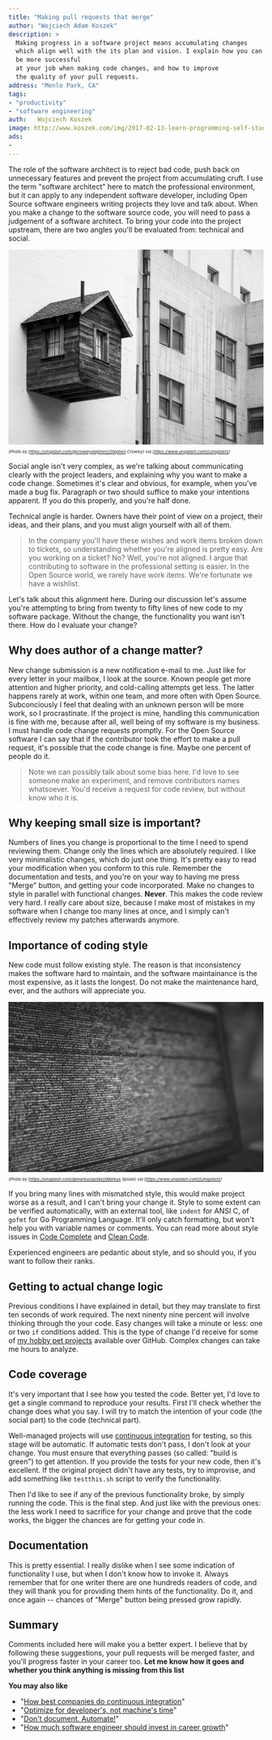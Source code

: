 ```yaml
---
title: "Making pull requests that merge"
author: "Wojciech Adam Koszek"
description: >
  Making progress in a software project means accumulating changes
  which align well with the its plan and vision. I explain how you can
  be more successful
  at your job when making code changes, and how to improve
  the quality of your pull requests.
address: "Menlo Park, CA"
tags:
- "productivity"
- "software engineering"
auth:	Wojciech Koszek
image: http://www.koszek.com/img/2017-02-13-learn-programming-self-study-guide/4sqbziu_imq-joseph-yates_10p.jpg
ads:
- 
---
```


The role of the software architect is to reject bad code, push back on
unnecessary features and prevent the project from accumulating cruft.
I use the term "software architect" here to match the professional
environment, but it can apply to any independent software developer,
including Open Source software engineers writing projects they love and talk
about.
When you make a change to the software source code, you will need to pass a
judgement of a software architect.
To bring your code into the project upstream, there are two angles
you'll be evaluated from: technical and social.

![alt_text_1](/img/2017-02-18-making-pull-requests-that-merge/stephen-crowley-110321_15p.jpg "Image_text_1")
<br>
<small><small><small>
*(Photo by [https://unsplash.com/@crowleystephen](Stephen Crowley) via [https://www.unsplash.com](Unsplash))*
</small></small></small>


Social angle isn't very complex, as we're talking
about communicating clearly with the project leaders, and explaining why you
want to make a code change. Sometimes it's clear and obvious, for example, when
you've made a bug fix. Paragraph or two should suffice to make your
intentions apparent. If you do this properly, and you're half done.

Technical angle is harder. Owners have their
point of view on a project, their ideas, and their plans, and you must
align yourself with all of them.

>  In the company you'll have these wishes and
>  work items broken down to tickets, so understanding whether you're aligned
>  is pretty easy. Are you working on a ticket? No? Well, you're not aligned. I
>  argue that contributing to software in the professional setting is easier.
>  In the Open Source world, we rarely have work items. We're fortunate we have
>  a wishlist.

Let's talk about this alignment here. During our discussion let's
assume you're attempting to bring from twenty to fifty lines of new code to my software
package. Without the change, the functionality you want isn't there. How do I
evaluate your change?

## Why does author of a change matter?

New change submission is a new notification e-mail to me.  Just
like for every letter in your mailbox, I look at the source.  Known people
get more attention and higher priority, and cold-calling attempts get less.
The latter happens rarely at work, within one team, and more often with
Open Source.
Subconciously I feel that dealing with an unknown person will be more work, so I
procrastinate. If the project is mine, handling this communication is
fine with me, because after all, well being of my software is my business.
I must handle code change requests promptly. For the Open Source software I
can say that if the contributor took the effort to make a pull request, it's
possible that the code change is fine. Maybe one percent of people do it.

> Note we can possibly talk about some bias here.  I'd love to see someone
> make an experiment, and remove contributors names whatsoever. You'd receive
> a request for code review, but without know who it is.

## Why keeping small size is important?

Numbers of lines you change is proportional to the time I need to
spend reviewing them. Change only the lines which are absolutely required.
I like very minimalistic changes, which do just one thing. It's
pretty easy to read your modification when you conform to this rule.
Remember the documentation and tests, and you're on your way to having me press
"Merge" button, and getting your code incorporated. Make no changes to style
in parallel with functional changes. **Never**. This makes the code review
very hard. I really care about size, because I make most of mistakes in my
software when I change too many lines at once, and I simply can't
effectively review my patches afterwards anymore.

## Importance of coding style

New code must follow existing style.
The reason is that
inconsistency makes the software hard to maintain, and the software
maintainance is the most expensive, as it lasts the longest. Do not make the
maintenance hard, ever, and the authors will appreciate you.

![alt_text_1](/img/2017-02-18-making-pull-requests-that-merge/markus-spiske-109588_10p.jpg "Image_text_1")
<br>
<small><small><small>
*(Photo by [https://unsplash.com/@markusspiske](Markus Spiske) via [https://www.unsplash.com](Unsplash))*
</small></small></small>

If you bring many lines with mismatched style, this would make project worse
as a result, and I can't bring your change it. Style to some extent can be
verified automatically, with an external tool, like `indent` for ANSI C, of
`gofmt` for Go Programming Language. It'll only catch formatting, but won't
help you with variable names or comments. You can read more about style
issues in [Code Complete][] and [Clean Code][].

Experienced engineers are pedantic about style, and so should you, if you
want to follow their ranks.

## Getting to actual change logic

Previous conditions I have explained in detail, but they may
translate to first ten seconds of work required. The next ninenty
nine percent will involve thinking through the your code.
Easy changes will take a minute or less: one or two `if` conditions added.
This is the type of change I'd receive for some of
[my hobby pet projects](http://github.com/wkoszek)
available over GitHub.
Complex changes can take me hours to analyze.

## Code coverage

It's very important that I see how you tested the code.
Better yet, I'd love to get a single command to reproduce your
results. First I'll check whether the change does what you say.
I will try to match the intention of your code (the social part) to the code
(technical part).

Well-managed projects will use
[continuous integration](https://en.wikipedia.org/wiki/Continuous_integration)
for testing,
so this stage will be automatic. If automatic tests don't pass, I don't look at your change.
You must ensure that everything passes (so called: "build is green") to get
attention.
If you provide the tests for your new code, then it's excellent.
If the original project didn't have any tests, try to improvise, and add
something like `testthis.sh` script to verify the functionality.

Then I'd like to see if any of the previous functionality broke, by simply
running the code. This is the final step.  And just like with the previous
ones: the less work I need to sacrifice for your change and prove that the
code works, the bigger the chances are for getting your code in.

## Documentation

This is pretty essential. I really dislike when I see some
indication of functionality I use, but when I don't know how to invoke it.
Always remember that for one writer there are one hundreds readers of code,
and they will thank you for providing them hints of the functionality. Do
it, and once again -- chances of "Merge" button being pressed grow rapidly.

## Summary

Comments included here will make you a better expert. I believe that
by following these suggestions, your pull requests will be merged faster,
and you'll progress faster in your career too. **Let me know how it goes and
whether you think anything is missing from this list**

**You may also like**

* "[How best companies do continuous integration](http://www.koszek.com/blog/2015/06/29/how-best-companies-do-continuous-integration)"
* "[Optimize for developer's, not machine's time](http://www.koszek.com/blog/2015/07/28/optimize-for-developers-time)"
* "[Don't document. Automate!](http://www.koszek.com/blog/2016/04/11/dont-document-automate)"
* "[How much software engineer should invest in career growth](http://www.koszek.com/blog/2017/02/06/how-much-software-engineer-should-invest-in-career-growth)"


[Code Complete]: http://amzn.to/2kzYGqO
[Clean Code]: http://amzn.to/2lVSSbe
